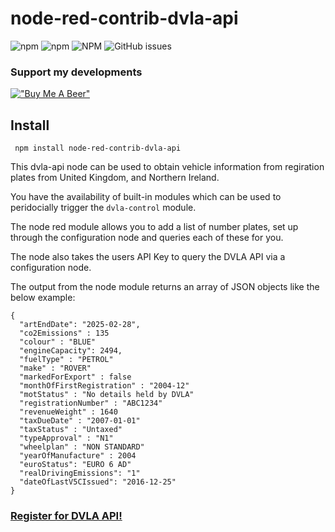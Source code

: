 # node-red-contrib-dvla-api

![npm](https://img.shields.io/npm/dt/node-red-contrib-dvla-api?label=Downloads&logo=NPM&style=flat-square) ![npm](https://img.shields.io/npm/v/node-red-contrib-dvla-api?label=Version&logo=NPM&style=flat-square) ![NPM](https://img.shields.io/npm/l/node-red-contrib-dvla-api?style=flat-square) ![GitHub issues](https://img.shields.io/github/issues/adonnelly759/node-red-contrib-dvla-api?style=flat-square)

### Support my developments
[!["Buy Me A Beer"](https://www.buymeacoffee.com/assets/img/custom_images/orange_img.png)](https://www.buymeacoffee.com/aidandon)

## Install
``` npm install node-red-contrib-dvla-api```

This dvla-api node can be used to obtain vehicle information from regiration plates from United Kingdom, and Northern Ireland.

You have the availability of built-in modules which can be used to peridocially trigger the ```dvla-control``` module.

The node red module allows you to add a list of number plates, set up through the configuration node and queries each of these for you.

The node also takes the users API Key to query the DVLA API via a configuration node.

The output from the node module returns an array of JSON objects like the below example:
```
{
  "artEndDate": "2025-02-28",
  "co2Emissions" : 135
  "colour" : "BLUE"
  "engineCapacity": 2494,
  "fuelType" : "PETROL"
  "make" : "ROVER"
  "markedForExport" : false
  "monthOfFirstRegistration" : "2004-12"
  "motStatus" : "No details held by DVLA"
  "registrationNumber" : "ABC1234"
  "revenueWeight" : 1640
  "taxDueDate" : "2007-01-01"
  "taxStatus" : "Untaxed"
  "typeApproval" : "N1"
  "wheelplan" : "NON STANDARD"
  "yearOfManufacture" : 2004
  "euroStatus": "EURO 6 AD"
  "realDrivingEmissions": "1"
  "dateOfLastV5CIssued": "2016-12-25"
}
```

### [Register for DVLA API!](https://developer-portal.driver-vehicle-licensing.api.gov.uk/apis/vehicle-enquiry-service/vehicle-enquiry-service-description.html#register-for-ves-api "Register for DVLA API")
